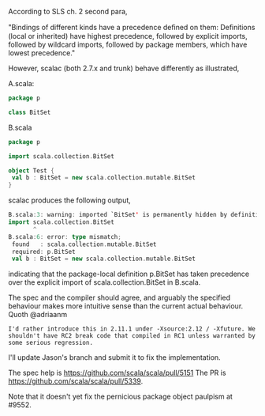 According to SLS ch. 2 second para,

"Bindings of different kinds have a precedence deﬁned on them: Deﬁnitions (local or inherited) have highest precedence, followed by explicit imports, followed by wildcard imports, followed by package members, which have lowest precedence."

However, scalac (both 2.7.x and trunk) behave differently as illustrated,

A.scala:
```scala
package p

class BitSet
```

B.scala
```scala
package p

import scala.collection.BitSet

object Test {
 val b : BitSet = new scala.collection.mutable.BitSet
}
```

scalac produces the following output,

```scala
B.scala:3: warning: imported `BitSet' is permanently hidden by definition of class BitSet in package p
import scala.collection.BitSet
       ^
B.scala:6: error: type mismatch;
 found   : scala.collection.mutable.BitSet
 required: p.BitSet
 val b : BitSet = new scala.collection.mutable.BitSet
```

indicating that the package-local definition p.BitSet has taken precedence over the explicit import of scala.collection.BitSet in B.scala.

The spec and the compiler should agree, and arguably the specified behaviour makes more intuitive sense than the current actual behaviour.
Quoth @adriaanm
```
I'd rather introduce this in 2.11.1 under -Xsource:2.12 / -Xfuture. We shouldn't have RC2 break code that compiled in RC1 unless warranted by some serious regression.
```
I'll update Jason's branch and submit it to fix the implementation.

The spec help is https://github.com/scala/scala/pull/5151
The PR is https://github.com/scala/scala/pull/5339.

Note that it doesn't yet fix the pernicious package object paulpism at #9552.
